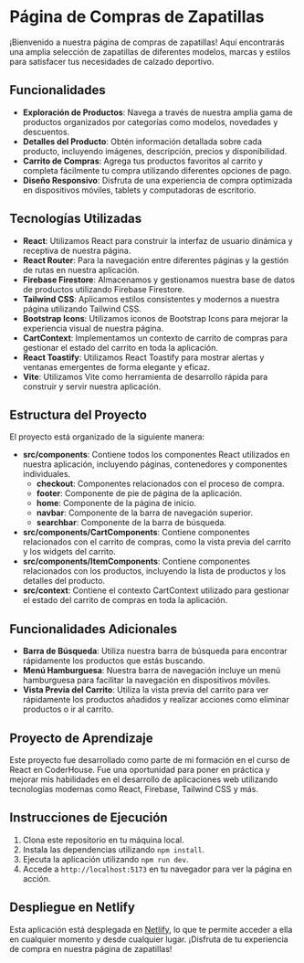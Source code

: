 # Página de Compras de Zapatillas

¡Bienvenido a nuestra página de compras de zapatillas! Aquí encontrarás una amplia selección de zapatillas de diferentes modelos, marcas y estilos para satisfacer tus necesidades de calzado deportivo.

## Funcionalidades

- **Exploración de Productos**: Navega a través de nuestra amplia gama de productos organizados por categorías como modelos, novedades y descuentos.
- **Detalles del Producto**: Obtén información detallada sobre cada producto, incluyendo imágenes, descripción, precios y disponibilidad.
- **Carrito de Compras**: Agrega tus productos favoritos al carrito y completa fácilmente tu compra utilizando diferentes opciones de pago.
- **Diseño Responsivo**: Disfruta de una experiencia de compra optimizada en dispositivos móviles, tablets y computadoras de escritorio.

## Tecnologías Utilizadas

- **React**: Utilizamos React para construir la interfaz de usuario dinámica y receptiva de nuestra página.
- **React Router**: Para la navegación entre diferentes páginas y la gestión de rutas en nuestra aplicación.
- **Firebase Firestore**: Almacenamos y gestionamos nuestra base de datos de productos utilizando Firebase Firestore.
- **Tailwind CSS**: Aplicamos estilos consistentes y modernos a nuestra página utilizando Tailwind CSS.
- **Bootstrap Icons**: Utilizamos iconos de Bootstrap Icons para mejorar la experiencia visual de nuestra página.
- **CartContext**: Implementamos un contexto de carrito de compras para gestionar el estado del carrito en toda la aplicación.
- **React Toastify**: Utilizamos React Toastify para mostrar alertas y ventanas emergentes de forma elegante y eficaz.
- **Vite**: Utilizamos Vite como herramienta de desarrollo rápida para construir y servir nuestra aplicación.

## Estructura del Proyecto

El proyecto está organizado de la siguiente manera:

- **src/components**: Contiene todos los componentes React utilizados en nuestra aplicación, incluyendo páginas, contenedores y componentes individuales.
  - **checkout**: Componentes relacionados con el proceso de compra.
  - **footer**: Componente de pie de página de la aplicación.
  - **home**: Componente de la página de inicio.
  - **navbar**: Componente de la barra de navegación superior.
  - **searchbar**: Componente de la barra de búsqueda.
- **src/components/CartComponents**: Contiene componentes relacionados con el carrito de compras, como la vista previa del carrito y los widgets del carrito.
- **src/components/ItemComponents**: Contiene componentes relacionados con los productos, incluyendo la lista de productos y los detalles del producto.
- **src/context**: Contiene el contexto CartContext utilizado para gestionar el estado del carrito de compras en toda la aplicación.

## Funcionalidades Adicionales

- **Barra de Búsqueda**: Utiliza nuestra barra de búsqueda para encontrar rápidamente los productos que estás buscando.
- **Menú Hamburguesa**: Nuestra barra de navegación incluye un menú hamburguesa para facilitar la navegación en dispositivos móviles.
- **Vista Previa del Carrito**: Utiliza la vista previa del carrito para ver rápidamente los productos añadidos y realizar acciones como eliminar productos o ir al carrito.

## Proyecto de Aprendizaje

Este proyecto fue desarrollado como parte de mi formación en el curso de React en CoderHouse. Fue una oportunidad para poner en práctica y mejorar mis habilidades en el desarrollo de aplicaciones web utilizando tecnologías modernas como React, Firebase, Tailwind CSS y más.

## Instrucciones de Ejecución

1. Clona este repositorio en tu máquina local.
2. Instala las dependencias utilizando `npm install`.
3. Ejecuta la aplicación utilizando `npm run dev`.
4. Accede a `http://localhost:5173` en tu navegador para ver la página en acción.

## Despliegue en Netlify

Esta aplicación está desplegada en [Netlify](https://sneakers-e-shop.netlify.app/), lo que te permite acceder a ella en cualquier momento y desde cualquier lugar. ¡Disfruta de tu experiencia de compra en nuestra página de zapatillas!
